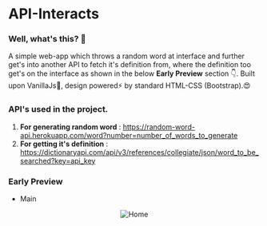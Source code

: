 # API-Interacts

### Well, what's this? 🤔
A simple web-app which throws a random word at interface and further get's into another API to fetch it's definition from, where the definition too get's on the interface as shown in the below **Early Preview** section 👇. Built upon VanillaJs🍦, design powered⚡ by standard HTML-CSS (Bootstrap).😍

### API's used in the project.
1. **For generating random word**  : https://random-word-api.herokuapp.com/word?number=number_of_words_to_generate 
2. **For getting it's definition** : https://dictionaryapi.com/api/v3/references/collegiate/json/word_to_be_searched?key=api_key

### Early Preview

- Main
<p align="center">
  <img src="https://i.ibb.co/DYVW8kP/screely-1610973108116.png" title="Home"/>
</p>
